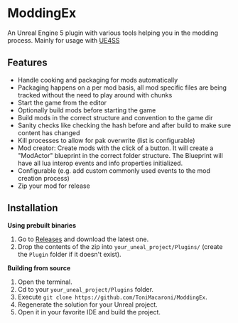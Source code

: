 # ModdingEx

An Unreal Engine 5 plugin with various tools helping you in the modding process.
Mainly for usage with [UE4SS](https://github.com/UE4SS-RE/RE-UE4SS)

## Features
- Handle cooking and packaging for mods automatically
- Packaging happens on a per mod basis, all mod specific files are being tracked without the need to play around with chunks
- Start the game from the editor
- Optionally build mods before starting the game
- Build mods in the correct structure and convention to the game dir
- Sanity checks like checking the hash before and after build to make sure content has changed
- Kill processes to allow for pak overwrite (list is configurable)
- Mod creator: Create mods with the click of a button. It will create a "ModActor" blueprint in the correct folder structure. The Blueprint will have all lua interop events and info properties initialized.
- Configurable (e.g. add custom commonly used events to the mod creation process)
- Zip your mod for release

## Installation

**Using prebuilt binaries**
1) Go to [Releases](https://github.com/ToniMacaroni/ModdingEx/releases) and download the latest one.
2) Drop the contents of the zip into `your_uneal_project/Plugins/` (create the `Plugin` folder if it doesn't exist).

**Building from source**
1) Open the terminal.
1) Cd to your `your_uneal_project/Plugins` folder.
2) Execute `git clone https://github.com/ToniMacaroni/ModdingEx`.
3) Regenerate the solution for your Unreal project.
4) Open it in your favorite IDE and build the project.
